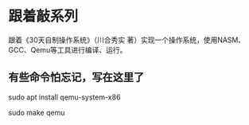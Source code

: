 # 跟着敲系列
跟着《30天自制操作系统》（川合秀实 著）实现一个操作系统，使用NASM、GCC、Qemu等工具进行编译、运行。

## 有些命令怕忘记，写在这里了

sudo apt install qemu-system-x86

sudo make qemu